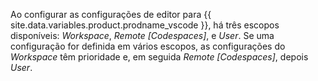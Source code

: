 Ao configurar as configurações de editor para {{ site.data.variables.product.prodname_vscode }}, há três escopos disponíveis: _Workspace_, _Remote [Codespaces]_, e _User_. Se uma configuração for definida em vários escopos, as configurações do _Workspace_ têm prioridade e, em seguida _Remote [Codespaces]_, depois _User_.
